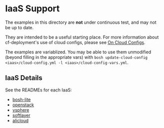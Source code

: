 # IaaS Support

The examples in this directory
are **not** under continuous test,
and may not be up to date.

They are intended to be a useful starting place.
For more information about
cf-deployment's use of cloud configs,
please see [On Cloud Configs](../texts/on-cloud-configs.md).

The examples are variablized.
You may be able to use them unmodified
(beyond filling in the appropriate vars)
with `bosh update-cloud-config <iaas>/cloud-config.yml -l <iaas>/cloud-config-vars.yml`.

## IaaS Details

See the READMEs for each IaaS:

- [bosh-lite](bosh-lite/README.md)
- [openstack](openstack/README.md)
- [vsphere](vsphere/README.md)
- [softlayer](softlayer/README.md)
- [alicloud](alicloud/README.md)

